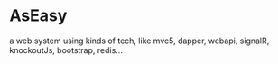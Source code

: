 # AsEasy
a web system using kinds of tech, like mvc5, dapper, webapi, signalR, knockoutJs, bootstrap, redis...
